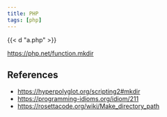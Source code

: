 ```yaml
---
title: PHP
tags: [php]
---
```


{{< d "a.php" >}}

<https://php.net/function.mkdir>

## References

- <https://hyperpolyglot.org/scripting2#mkdir>
- <https://programming-idioms.org/idiom/211>
- <https://rosettacode.org/wiki/Make_directory_path>
